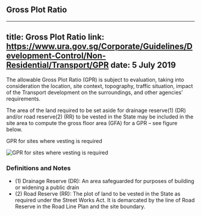 
## Gross Plot Ratio
---
title: Gross Plot Ratio
link: https://www.ura.gov.sg/Corporate/Guidelines/Development-Control/Non-Residential/Transport/GPR
date: 5 July 2019
---

The allowable Gross Plot Ratio (GPR) is subject to evaluation, taking into consideration the location, site context, topography, traffic situation, impact of the Transport development on the surroundings, and other agencies’ requirements.

The area of the land required to be set aside for drainage reserve(1) (DR) and/or road reserve(2) (RR) to be vested in the State may be included in the site area to compute the gross floor area (GFA) for a GPR – see figure below.

GPR for sites where vesting is required

![GPR for sites where vesting is required](https://www.ura.gov.sg/-/media/Corporate/Guidelines/Development-control/Flats-Condominiums/F01_Gross_Plot_Ratio.jpg?h=100%25&w=100%25)

### Definitions and Notes

- (1) Drainage Reserve (DR): An area safeguarded for purposes of building or widening a public drain
- (2) Road Reserve (RR): The plot of land to be vested in the State as required under the Street Works Act. It is demarcated by the line of Road Reserve in the Road Line Plan and the site boundary.
